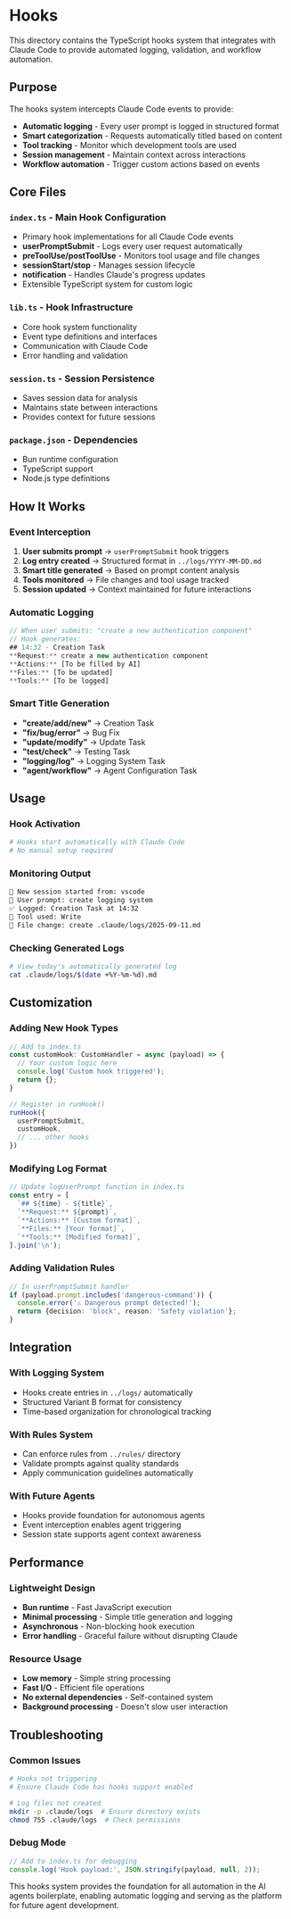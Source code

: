# Hooks

This directory contains the TypeScript hooks system that integrates with Claude Code to provide automated logging, validation, and workflow automation.

## Purpose

The hooks system intercepts Claude Code events to provide:
- **Automatic logging** - Every user prompt is logged in structured format
- **Smart categorization** - Requests automatically titled based on content
- **Tool tracking** - Monitor which development tools are used
- **Session management** - Maintain context across interactions
- **Workflow automation** - Trigger custom actions based on events

## Core Files

### `index.ts` - Main Hook Configuration
- Primary hook implementations for all Claude Code events
- **userPromptSubmit** - Logs every user request automatically
- **preToolUse/postToolUse** - Monitors tool usage and file changes
- **sessionStart/stop** - Manages session lifecycle
- **notification** - Handles Claude's progress updates
- Extensible TypeScript system for custom logic

### `lib.ts` - Hook Infrastructure
- Core hook system functionality
- Event type definitions and interfaces
- Communication with Claude Code
- Error handling and validation

### `session.ts` - Session Persistence  
- Saves session data for analysis
- Maintains state between interactions
- Provides context for future sessions

### `package.json` - Dependencies
- Bun runtime configuration
- TypeScript support
- Node.js type definitions

## How It Works

### Event Interception
1. **User submits prompt** → `userPromptSubmit` hook triggers
2. **Log entry created** → Structured format in `../logs/YYYY-MM-DD.md`
3. **Smart title generated** → Based on prompt content analysis
4. **Tools monitored** → File changes and tool usage tracked
5. **Session updated** → Context maintained for future interactions

### Automatic Logging
```typescript
// When user submits: "create a new authentication component"
// Hook generates:
## 14:32 - Creation Task
**Request:** create a new authentication component
**Actions:** [To be filled by AI]
**Files:** [To be updated]
**Tools:** [To be logged]
```

### Smart Title Generation
- **"create/add/new"** → Creation Task
- **"fix/bug/error"** → Bug Fix
- **"update/modify"** → Update Task
- **"test/check"** → Testing Task
- **"logging/log"** → Logging System Task
- **"agent/workflow"** → Agent Configuration Task

## Usage

### Hook Activation
```bash
# Hooks start automatically with Claude Code
# No manual setup required
```

### Monitoring Output
```bash
🚀 New session started from: vscode
💬 User prompt: create logging system
✅ Logged: Creation Task at 14:32
🔧 Tool used: Write
📁 File change: create .claude/logs/2025-09-11.md
```

### Checking Generated Logs
```bash
# View today's automatically generated log
cat .claude/logs/$(date +%Y-%m-%d).md
```

## Customization

### Adding New Hook Types
```typescript
// Add to index.ts
const customHook: CustomHandler = async (payload) => {
  // Your custom logic here
  console.log('Custom hook triggered');
  return {};
}

// Register in runHook()
runHook({
  userPromptSubmit,
  customHook,
  // ... other hooks
})
```

### Modifying Log Format
```typescript
// Update logUserPrompt function in index.ts
const entry = [
  `## ${time} - ${title}`,
  `**Request:** ${prompt}`,
  `**Actions:** [Custom format]`,
  `**Files:** [Your format]`,
  `**Tools:** [Modified format]`,
].join('\n');
```

### Adding Validation Rules
```typescript
// In userPromptSubmit handler
if (payload.prompt.includes('dangerous-command')) {
  console.error('⚠️ Dangerous prompt detected!');
  return {decision: 'block', reason: 'Safety violation'};
}
```

## Integration

### With Logging System
- Hooks create entries in `../logs/` automatically
- Structured Variant B format for consistency
- Time-based organization for chronological tracking

### With Rules System
- Can enforce rules from `../rules/` directory
- Validate prompts against quality standards  
- Apply communication guidelines automatically

### With Future Agents
- Hooks provide foundation for autonomous agents
- Event interception enables agent triggering
- Session state supports agent context awareness

## Performance

### Lightweight Design
- **Bun runtime** - Fast JavaScript execution
- **Minimal processing** - Simple title generation and logging
- **Asynchronous** - Non-blocking hook execution
- **Error handling** - Graceful failure without disrupting Claude

### Resource Usage
- **Low memory** - Simple string processing
- **Fast I/O** - Efficient file operations
- **No external dependencies** - Self-contained system
- **Background processing** - Doesn't slow user interaction

## Troubleshooting

### Common Issues
```bash
# Hooks not triggering
# Ensure Claude Code has hooks support enabled

# Log files not created
mkdir -p .claude/logs  # Ensure directory exists
chmod 755 .claude/logs  # Check permissions
```

### Debug Mode
```typescript
// Add to index.ts for debugging
console.log('Hook payload:', JSON.stringify(payload, null, 2));
```

This hooks system provides the foundation for all automation in the AI agents boilerplate, enabling automatic logging and serving as the platform for future agent development.
